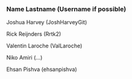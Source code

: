 ### Name Lastname (Username if possible)
Joshua Harvey (JoshHarveyGit)

Rick Reijnders (Rrtk2) 

Valentin Laroche (ValLaroche)

Niko Amiri (...)

Ehsan Pishva (ehsanpishva)

